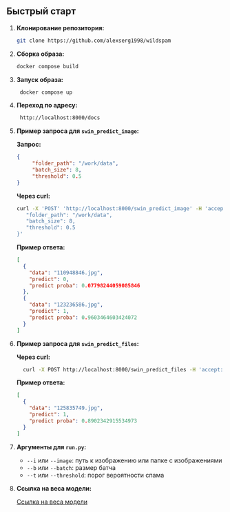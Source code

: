 ## Быстрый старт

1. **Клонирование репозитория:**

    ```bash
    git clone https://github.com/alexserg1998/wildspam
    ```

2. **Сборка образа:**

    ```bash
    docker compose build
   ```

3. **Запуск образа:**

   ```bash
    docker compose up
   ```

4. **Переход по адресу:**

   ```bash
    http://localhost:8000/docs
   ```

5. **Пример запроса для `swin_predict_image`:**

    **Запрос:**
    ```json
    {
         "folder_path": "/work/data",
         "batch_size": 8,
         "threshold": 0.5
    }
    ```
    
    **Через curl:**
    ```bash
    curl -X 'POST' 'http://localhost:8000/swin_predict_image' -H 'accept: application/json' -H 'Content-Type: application/json' -d '{
       "folder_path": "/work/data",
       "batch_size": 8,
       "threshold": 0.5
    }'
    ```

    **Пример ответа:**
    ```json
    [
      {
        "data": "110948846.jpg",
        "predict": 0,
        "predict proba": 0.07798244059085846
      },
      {
        "data": "123236586.jpg",
        "predict": 1,
        "predict proba": 0.9603464603424072
      }
    ]
    ```

6. **Пример запроса для `swin_predict_files`:**

    **Через curl:**
    ```bash
      curl -X POST http://localhost:8000/swin_predict_files -H 'accept: application/json' -H 'Content-Type: multipart/form-data' -F 'files=@<path_to_folder>/110948846.jpg;type=image/jpeg' -F 'threshold=0.5'
    ```

    **Пример ответа:**
    ```json
    [
      {
        "data": "125835749.jpg",
        "predict": 1,
        "predict proba": 0.8902342915534973
      }
    ]
    ```

7. **Аргументы для `run.py`:**
   - `--i` или `--image`: путь к изображению или папке с изображениями
   - `--b` или `--batch`: размер батча
   - `--t` или `--threshold`: порог вероятности спама

8. **Ссылка на веса модели:**

    [Ссылка на веса модели](https://disk.yandex.ru/d/WuPwz_s86izWqg)


